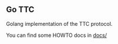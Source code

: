 ## Go TTC

Golang implementation of the TTC protocol.

You can find some HOWTO docs in [docs/](docs/)